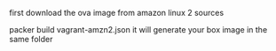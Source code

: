 first download the ova image from amazon linux 2 sources

packer build vagrant-amzn2.json
it will generate your box image in the same folder
